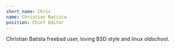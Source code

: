 ```yaml
---
short_name: Chris
name: Christian Batista
position: Chief Editor
---
```

Christian Batista freebsd user, loving BSD style and linux oldschool.
